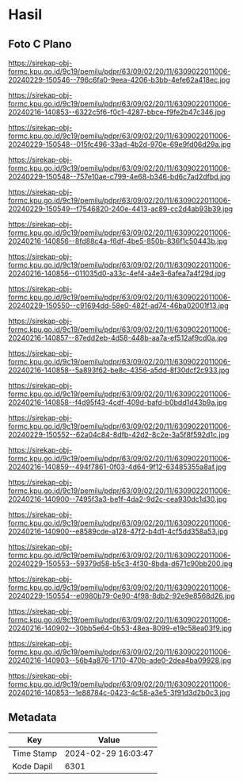 # Hasil

## Foto C Plano

https://sirekap-obj-formc.kpu.go.id/9c19/pemilu/pdpr/63/09/02/20/11/6309022011006-20240229-150546--796c6fa0-9eea-4206-b3bb-4efe62a418ec.jpg

https://sirekap-obj-formc.kpu.go.id/9c19/pemilu/pdpr/63/09/02/20/11/6309022011006-20240216-140853--6322c5f6-f0c1-4287-bbce-f9fe2b47c346.jpg

https://sirekap-obj-formc.kpu.go.id/9c19/pemilu/pdpr/63/09/02/20/11/6309022011006-20240229-150548--015fc496-33ad-4b2d-970e-69e9fd06d29a.jpg

https://sirekap-obj-formc.kpu.go.id/9c19/pemilu/pdpr/63/09/02/20/11/6309022011006-20240229-150548--757e10ae-c799-4e68-b346-bd6c7ad2dfbd.jpg

https://sirekap-obj-formc.kpu.go.id/9c19/pemilu/pdpr/63/09/02/20/11/6309022011006-20240229-150549--f7546820-240e-4413-ac89-cc2d4ab93b39.jpg

https://sirekap-obj-formc.kpu.go.id/9c19/pemilu/pdpr/63/09/02/20/11/6309022011006-20240216-140856--8fd88c4a-f6df-4be5-850b-836f1c50443b.jpg

https://sirekap-obj-formc.kpu.go.id/9c19/pemilu/pdpr/63/09/02/20/11/6309022011006-20240216-140856--011035d0-a33c-4ef4-a4e3-6afea7a4f29d.jpg

https://sirekap-obj-formc.kpu.go.id/9c19/pemilu/pdpr/63/09/02/20/11/6309022011006-20240229-150550--c91694dd-58e0-482f-ad74-46ba02001f13.jpg

https://sirekap-obj-formc.kpu.go.id/9c19/pemilu/pdpr/63/09/02/20/11/6309022011006-20240216-140857--87edd2eb-4d58-448b-aa7a-ef512af9cd0a.jpg

https://sirekap-obj-formc.kpu.go.id/9c19/pemilu/pdpr/63/09/02/20/11/6309022011006-20240216-140858--5a893f62-be8c-4356-a5dd-8f30dcf2c933.jpg

https://sirekap-obj-formc.kpu.go.id/9c19/pemilu/pdpr/63/09/02/20/11/6309022011006-20240216-140858--f4d95f43-4cdf-409d-bafd-b0bdd1d43b9a.jpg

https://sirekap-obj-formc.kpu.go.id/9c19/pemilu/pdpr/63/09/02/20/11/6309022011006-20240229-150552--62a04c84-8dfb-42d2-8c2e-3a5f8f592d1c.jpg

https://sirekap-obj-formc.kpu.go.id/9c19/pemilu/pdpr/63/09/02/20/11/6309022011006-20240216-140859--494f7861-0f03-4d64-9f12-63485355a8af.jpg

https://sirekap-obj-formc.kpu.go.id/9c19/pemilu/pdpr/63/09/02/20/11/6309022011006-20240216-140900--7495f3a3-be1f-4da2-9d2c-cea930dc1d30.jpg

https://sirekap-obj-formc.kpu.go.id/9c19/pemilu/pdpr/63/09/02/20/11/6309022011006-20240216-140900--e8589cde-a128-47f2-b4d1-4cf5dd358a53.jpg

https://sirekap-obj-formc.kpu.go.id/9c19/pemilu/pdpr/63/09/02/20/11/6309022011006-20240229-150553--59379d58-b5c3-4f30-8bda-d671c90bb200.jpg

https://sirekap-obj-formc.kpu.go.id/9c19/pemilu/pdpr/63/09/02/20/11/6309022011006-20240229-150554--e0980b79-0e90-4f98-8db2-92e9e8568d26.jpg

https://sirekap-obj-formc.kpu.go.id/9c19/pemilu/pdpr/63/09/02/20/11/6309022011006-20240216-140902--30bb5e64-0b53-48ea-8099-e19c58ea03f9.jpg

https://sirekap-obj-formc.kpu.go.id/9c19/pemilu/pdpr/63/09/02/20/11/6309022011006-20240216-140903--56b4a876-1710-470b-ade0-2dea4ba09928.jpg

https://sirekap-obj-formc.kpu.go.id/9c19/pemilu/pdpr/63/09/02/20/11/6309022011006-20240216-140853--1e88784c-0423-4c58-a3e5-3f91d3d2b0c3.jpg


## Metadata

| Key        | Value               |
| ---------- | ------------------- |
| Time Stamp | 2024-02-29 16:03:47 |
| Kode Dapil | 6301                |



